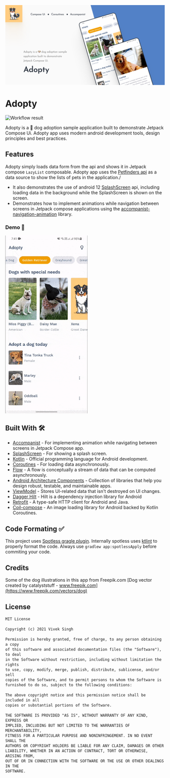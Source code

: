 ![](art/banner.png)
# Adopty

![Workflow result](https://github.com/2307vivek/Adopty/workflows/Check/badge.svg)

<!--Adopty is a 🐶 dog adoption sample application built to demonstrate Jetpack Compose Ui. Adopty app uses the [Petfinders api](https://www.petfinder.com/developers/v2/docs/) as a data source to show the lists of pets in the application.-->
Adopty is a 🐶 dog adoption sample application built to demonstrate Jetpack Compose Ui. Adopty app uses modern android development tools, design principles and best practices.

## Features
Adopty simply loads data form from the api and shows it in Jetpack compose `LazyList` composable. Adopty app uses the [Petfinders api](https://www.petfinder.com/developers/v2/docs/) as a data source to show the lists of pets in the application./

- It also demonstrates the use of android 12 [SplashScreen](https://developer.android.com/about/versions/12/features/splash-screen) api, including loading data in the background while the SplashScreen is shown on the screen.
- Demonstrates how to implement animations while navigation between screens in Jetpack compose applications using the [accompanist-navigation-animation](https://google.github.io/accompanist/navigation-animation/) library.

### Demo 📱
<img src="/art/demo.gif" width=260/>

## Built With 🛠
- [Accompanist](https://google.github.io/accompanist/navigation-animation/) - For implementing animation while navigating between screens in Jetpack Compose app.
- [SplashScreen](https://developer.android.com/about/versions/12/features/splash-screen) - For showing a splash screen.
- [Kotlin](https://kotlinlang.org/) - Official programming language for Android development.
- [Coroutines](https://kotlinlang.org/docs/reference/coroutines-overview.html) - For loading data asynchronously.
- [Flow](https://kotlin.github.io/kotlinx.coroutines/kotlinx-coroutines-core/kotlinx.coroutines.flow/-flow/) - A flow is conceptually a stream of data that can be computed asynchronously.
- [Android Architecture Components](https://developer.android.com/topic/libraries/architecture) - Collection of libraries that help you design robust, testable, and maintainable apps.
- [ViewModel](https://developer.android.com/topic/libraries/architecture/viewmodel) - Stores UI-related data that isn't destroyed on UI changes. 
- [Dagger Hilt](https://dagger.dev/hilt/) - Hilt is a dependency injection library for Android 
- [Retrofit](https://square.github.io/retrofit/) - A type-safe HTTP client for Android and Java.
- [Coil-compose](https://coil-kt.github.io/coil/compose/) - An image loading library for Android backed by Kotlin Coroutines.

## Code Formating ✅
This project uses [Spotless gragle plugin](https://github.com/diffplug/spotless/tree/main/plugin-gradle). Internally spotless uses [ktlint](https://github.com/pinterest/ktlint) to properly format the code. Always use `gradlew app:spotlessApply` before commiting your code.

## Credits
Some of the dog illustrations in this app from Freepik.com 
[Dog vector created by catalyststuff - www.freepik.com](https://www.freepik.com/vectors/dog)

## License
```
MIT License

Copyright (c) 2021 Vivek Singh

Permission is hereby granted, free of charge, to any person obtaining a copy
of this software and associated documentation files (the "Software"), to deal
in the Software without restriction, including without limitation the rights
to use, copy, modify, merge, publish, distribute, sublicense, and/or sell
copies of the Software, and to permit persons to whom the Software is
furnished to do so, subject to the following conditions:

The above copyright notice and this permission notice shall be included in all
copies or substantial portions of the Software.

THE SOFTWARE IS PROVIDED "AS IS", WITHOUT WARRANTY OF ANY KIND, EXPRESS OR
IMPLIED, INCLUDING BUT NOT LIMITED TO THE WARRANTIES OF MERCHANTABILITY,
FITNESS FOR A PARTICULAR PURPOSE AND NONINFRINGEMENT. IN NO EVENT SHALL THE
AUTHORS OR COPYRIGHT HOLDERS BE LIABLE FOR ANY CLAIM, DAMAGES OR OTHER
LIABILITY, WHETHER IN AN ACTION OF CONTRACT, TORT OR OTHERWISE, ARISING FROM,
OUT OF OR IN CONNECTION WITH THE SOFTWARE OR THE USE OR OTHER DEALINGS IN THE
SOFTWARE.
```
